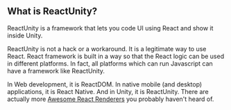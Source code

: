 ## What is ReactUnity?

ReactUnity is a framework that lets you code UI using React and show it inside Unity.

ReactUnity is not a hack or a workaround. It is a legitimate way to use React. React framework is built in a way so that the React logic can be used in different platforms. In fact, all platforms which can run Javascript can have a framework like ReactUnity.

In Web development, it is ReactDOM. In native mobile (and desktop) applications, it is React Native. And in Unity, it is ReactUnity. There are actually more [Awesome React Renderers](https://github.com/chentsulin/awesome-react-renderer) you probably haven't heard of.
